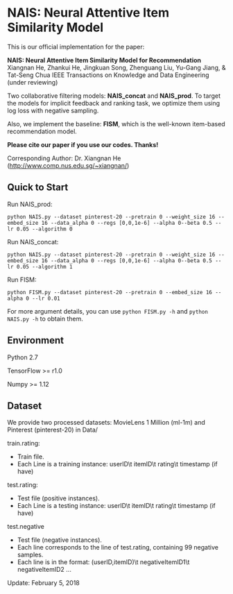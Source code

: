 # NAIS: Neural Attentive Item Similarity Model 

This is our official implementation for the paper:

**NAIS: Neural Attentive Item Similarity Model for Recommendation** 
Xiangnan He, Zhankui He, Jingkuan Song, Zhenguang Liu, Yu-Gang Jiang, & Tat-Seng Chua 
IEEE Transactions on Knowledge and Data Engineering (under reviewing)   

Two collaborative filtering models: **NAIS_concat** and **NAIS_prod**. To target the models for implicit feedback and ranking task, we optimize them using log loss with negative sampling.

Also, we implement the baseline: **FISM**, which is the well-known item-based recommendation model.

**Please cite our paper if you use our codes. Thanks!**

 Corresponding Author: Dr. Xiangnan He (<http://www.comp.nus.edu.sg/~xiangnan/>)

## Quick to Start

Run NAIS_prod:

```shell
python NAIS.py --dataset pinterest-20 --pretrain 0 --weight_size 16 --embed_size 16 --data_alpha 0 --regs [0,0,1e-6] --alpha 0--beta 0.5 --lr 0.05 --algorithm 0
```

Run NAIS_concat:

```shell
python NAIS.py --dataset pinterest-20 --pretrain 0 --weight_size 16 --embed_size 16 --data_alpha 0 --regs [0,0,1e-6] --alpha 0--beta 0.5 --lr 0.05 --algorithm 1
```

Run FISM:

```shell
python FISM.py --dataset pinterest-20 --pretrain 0 --embed_size 16 --alpha 0 --lr 0.01
```

For more argument details, you can use `python FISM.py -h` and `python NAIS.py -h` to obtain them.

## Environment

Python 2.7

TensorFlow >= r1.0

Numpy >= 1.12

## Dataset

We provide two processed datasets: MovieLens 1 Million (ml-1m) and Pinterest (pinterest-20) in Data/

train.rating:

- Train file.
- Each Line is a training instance: userID\t itemID\t rating\t timestamp (if have)

test.rating:

- Test file (positive instances).
- Each Line is a testing instance: userID\t itemID\t rating\t timestamp (if have)

test.negative

- Test file (negative instances).
- Each line corresponds to the line of test.rating, containing 99 negative samples.
- Each line is in the format: (userID,itemID)\t negativeItemID1\t negativeItemID2 ...



Update: February 5, 2018
